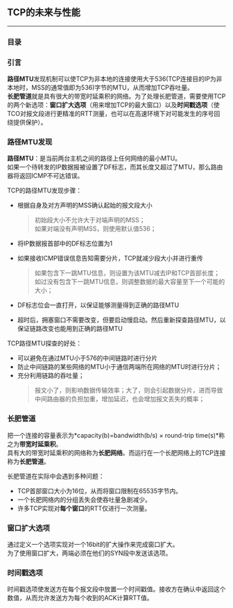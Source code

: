 ## TCP的未来与性能
- - -

### 目录



### 引言
**路径MTU**发现机制可以使TCP为非本地的连接使用大于536(TCP连接目的IP为非本地时，MSS的通常值即为536)字节的MTU，从而增加TCP吞吐量。  
**长肥管道**就是具有很大的带宽时延乘积的网络。为了处理长肥管道，需要使用TCP的两个新选项：**窗口扩大选项**（用来增加TCP的最大窗口）以及**时间戳选项**（使TCO对报文段进行更精准的RTT测量，也可以在高速环境下对可能发生的序号回绕提供保护）。  

### 路径MTU发现 
**路径MTU**：是当前两台主机之间的路径上任何网络的最小MTU。  
如果一个待转发的IP数据报被设置了DF标志，而其长度又超过了MTU，那么路由器将返回ICMP不可达错误。  

TCP的路径MTU发现步骤：  

- 根据自身及对方声明的MSS确认起始的报文段大小
  > 初始段大小不允许大于对端声明的MSS；  
  > 如果对端没有声明MSS，则使用默认值536；  

- 将IP数据报首部中的DF标志位置为1
- 如果接收ICMP错误信息告知需要分片，TCP就减少段大小并进行重传
  > 如果包含下一跳MTU信息，则设置为该MTU减去IP和TCP首部长度；  
  > 如过没有包含下一跳MTU信息，则调整数据的最大容量至下一个可能的大小；  

- DF标志位会一直打开，以保证能够测量得到正确的路径MTU
- 超时后，拥塞窗口不需要改变，但要启动慢启动。然后重新探查路径MTU，以保证链路改变也能用到正确的路径MTU

TCP路径MTU探查的好处：  

- 可以避免在通过MTU小于576的中间链路时进行分片
- 防止中间链路的某些网络的MTU小于通信两端所在网络的MTU时进行分片；
- 充分利用链路的吞吐量；
  > 报文小了，则影响数据传输效率；大了，则会引起数据分片，进而导致中间路由器的负担加重，增加延迟，也会增加报文丢失的概率；

### 长肥管道
把一个连接的容量表示为*capacity(b)=bandwidth(b/s) × round-trip time(s)*称之为**带宽时延乘积**。  
具有大的带宽时延乘积的网络称为**长肥网络**。而运行在一个长肥网络上的TCP连接称为**长肥管道**。  

长肥管道在实际中会遇到多种问题：  

- TCP首部窗口大小为16位，从而将窗口限制在65535字节内。
- 一个长肥网络内的分组丢失会使吞吐量急剧减少。
- 许多TCP实现对**每个窗口**的RTT仅进行一次测量。

### 窗口扩大选项
通过定义一个选项实现对一个16bit的扩大操作来完成窗口扩大。  
为了使用窗口扩大，两端必须在他们的SYN段中发送该选项。  

### 时间戳选项
时间戳选项使发送方在每个报文段中放置一个时间戳值。接收方在确认中返回这个数值，从而允许发送方为每个收到的ACK计算RTT值。
